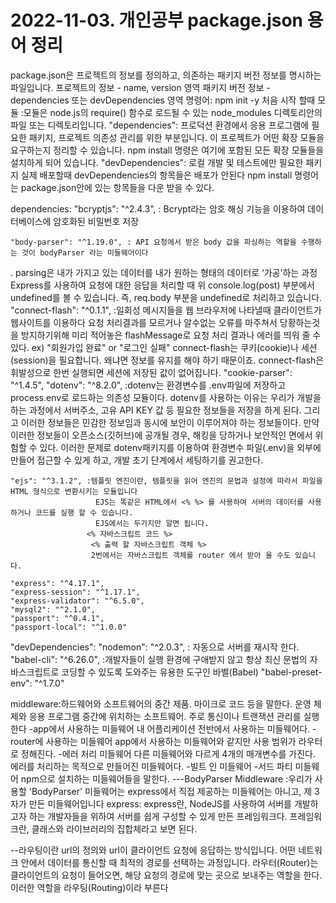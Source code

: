 # 2022-11-03. 개인공부 package.json 용어 정리 #

package.json은 프로젝트의 정보를 정의하고, 의존하는 패키지 버전 정보를 명시하는 파일입니다.
프로젝트의 정보 - name, version 영역
패키지 버전 정보 - dependencies 또는 devDependencies 영역
명령어: npm init -y 처음 시작 할때
모듈 :모듈은 node.js의 require() 함수로 로드될 수 있는 node_modules 디렉토리안의 파일 또는 디렉토리입니다.
"dependencies": 프로덕션 환경에서 응용 프로그램에 필요한 패키지, 
프로젝트 의존성 관리를 위한 부분입니다. 이 프로젝트가 어떤 확장 모듈을 요구하는지 정리할 수 있습니다.
npm install 명령은 여기에 포함된 모든 확장 모듈들을 설치하게 되어 있습니다.
"devDependencies": 로컬 개발 및 테스트에만 필요한 패키지
실제 배포할때 devDependencies의 항목들은 배포가 안된다
npm install 명령어는 package.json안에 있는 항목들을 다운 받을 수 있다.

dependencies: 
    "bcryptjs": "^2.4.3",  : Bcrypt라는 암호 해싱 기능을 이용하여 데이터베이스에 암호화된 비밀번호 저장

    "body-parser": "^1.19.0", : API 요청에서 받은 body 값을 파싱하는 역할을 수행하는 것이 bodyParser 라는 미들웨어이다
.                                      parsing은 내가 가지고 있는 데이터를 내가 원하는 형태의 데이터로 ‘가공'하는 과정
                                       Express를 사용하여 요청에 대한 응답을 처리할 때 위 console.log(post) 부분에서 undefined를 볼 수 있습니다.
                                       즉, req.body 부분을 undefined로 처리하고 있습니다.
    "connect-flash": "^0.1.1",  :일회성 메시지들을 웹 브라우저에 나타낼때
                                       클라이언트가 웹사이트를 이용하다 요청 처리결과를 모르거나 알수없는 오류를 마주쳐서 당황하는것을 방지하기위해 
                                      미리 적어놓은 flashMessage로 요청 처리 결과나 에러를 띄워 줄 수있다. ex) "회원가입 완료" or "로그인 실패" 
                                       connect-flash는 쿠키(cookie)나 세션(session)을 필요합니다. 왜냐면 정보를 유지를 해야 하기 때문이죠.
                                        connect-flash은 휘발성으로 한번 실행되면 세션에 저장된 값이 없어집니다.
    "cookie-parser": "^1.4.5",
    "dotenv": "^8.2.0", :dotenv는 환경변수를 .env파일에 저장하고 process.env로 로드하는 의존성 모듈이다.
                             dotenv를 사용하는 이유는 우리가 개발을 하는 과정에서 서버주소, 고유 API KEY 값 등 필요한 정보들을 저장을 하게 된다. 그리고 이러한 정보들은 민감한 정보임과 동시에 보안이 이루어져야 하는 정보들이다. 만약 이러한 정보들이 오픈소스(깃허브)에 공개될 경우, 해킹을 당하거나 보안적인 면에서 위험할 수 있다.
                             이러한 문제로 dotenv패키지를 이용하여 환경변수 파일(.env)을 외부에 만들어 접근할 수 있게 하고, 개발 초기 단계에서 세팅하기를 권고한다.

    "ejs": "^3.1.2", :템플릿 엔진이란, 템플릿을 읽어 엔진의 문법과 설정에 따라서 파일을 HTML 형식으로 변환시키는 모듈입니다
                       EJS는 똑같은 HTML에서 <% %> 를 사용하여 서버의 데이터를 사용하거나 코드를 실행 할 수 있습니다.
                       EJS에서는 두가지만 알면 됩니다.
                     <% 자바스크립트 코드 %>
                      <% 출력 할 자바스크립트 객체 %>
                      2번에서는 자바스크립트 객체를 router 에서 받아 올 수도 있습니다.

    "express": "^4.17.1",
    "express-session": "^1.17.1",
    "express-validator": "^6.5.0",
    "mysql2": "^2.1.0",
    "passport": "^0.4.1",
    "passport-local": "^1.0.0"


"devDependencies": 
    "nodemon": "^2.0.3", : 자동으로 서버를 재시작 한다.
    "babel-cli": "^6.26.0",  :개발자들이 실행 환경에 구애받지 않고 항상 최신 문법의 자바스크립트로 코딩할 수 있도록 도와주는 유용한 도구인 바벨(Babel)
    "babel-preset-env": "^1.7.0"


middleware:하드웨어와 소프트웨어의 중간 제품. 마이크로 코드 등을 말한다. 
운영 체제와 응용 프로그램 중간에 위치하는 소프트웨어. 
주로 통신이나 트랜잭션 관리를 실행한다
-app에서 사용하는 미들웨어
내 어플리케이션 전반에서 사용하는 미들웨어다.
-router에 사용하는 미들웨어
app에서 사용하는 미들웨어와 같지만 사용 범위가 라우터로 정해진다.
-에러 처리 미들웨어
다른 미들웨어와 다르게 4개의 매개변수를 가진다.
에러를 처리하는 목적으로 만들어진 미들웨어다.
-빌트 인 미들웨어
-서드 파티 미들웨어
npm으로 설치하는 미들웨어들을 말한다.
---BodyParser Middleware :우리가 사용할 'BodyParser' 미들웨어는 express에서 직접 제공하는 미들웨어는 아니고, 
                                     제 3자가 만든 미들웨어입니다
express: express란, NodeJS를 사용하여 서버를 개발하고자 하는 개발자들을 위하여 서버를 쉽게 구성할 수 있게 만든 프레임워크다. 
프레임워크란, 클래스와 라이브러리의 집합체라고 보면 된다.


--라우팅이란 url의 정의와 url이 클라이언트 요청에 응답하는 방식입니다.
어떤 네트워크 안에서 데이터를 통신할 때 최적의 경로를 선택하는 과정입니다.
라우터(Router)는 클라이언트의 요청이 들어오면, 해당 요청의 경로에 맞는 곳으로 보내주는 역할을 한다.
이러한 역할을 라우팅(Routing)이라 부른다